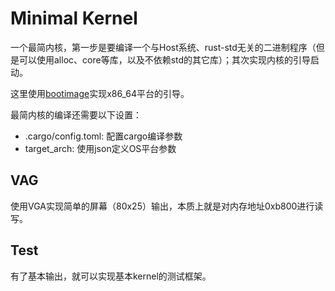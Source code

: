 
# Minimal Kernel

一个最简内核，第一步是要编译一个与Host系统、rust-std无关的二进制程序（但是可以使用alloc、core等库，以及不依赖std的其它库）；其次实现内核的引导启动。

这里使用[bootimage](https://github.com/rust-osdev/bootimage)实现x86_64平台的引导。

最简内核的编译还需要以下设置：

- .cargo/config.toml: 配置cargo编译参数
- target_arch: 使用json定义OS平台参数


## VAG

使用VGA实现简单的屏幕（80x25）输出，本质上就是对内存地址0xb800进行读写。


## Test

有了基本输出，就可以实现基本kernel的测试框架。

